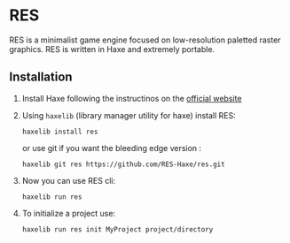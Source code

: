 # RES

RES is a minimalist game engine focused on low-resolution paletted raster graphics. RES is written in Haxe and extremely portable.

## Installation

1. Install Haxe following the instructinos on the [official website](https://haxe.org/download/version/4.2.5/)
2. Using `haxelib` (library manager utility for haxe) install RES:
   ```
   haxelib install res
   ```

   or use git if you want the bleeding edge version :
   ```
   haxelib git res https://github.com/RES-Haxe/res.git
   ```
3. Now you can use RES cli:
   ```
   haxelib run res
   ```
4. To initialize a project use:
   ```
   haxelib run res init MyProject project/directory
   ```